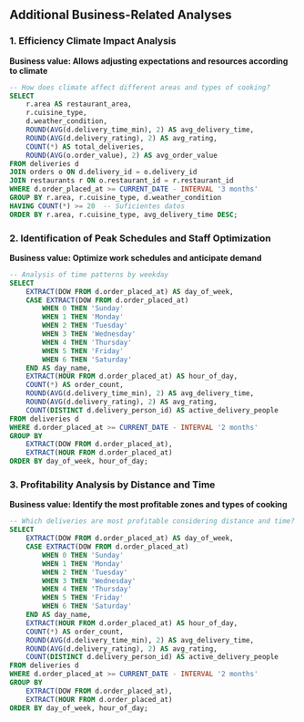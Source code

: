 ## Additional Business-Related Analyses
### 1. Efficiency Climate Impact Analysis

**Business value: Allows adjusting expectations and resources according to climate**

```sql
-- How does climate affect different areas and types of cooking?
SELECT 
    r.area AS restaurant_area,
    r.cuisine_type,
    d.weather_condition,
    ROUND(AVG(d.delivery_time_min), 2) AS avg_delivery_time,
    ROUND(AVG(d.delivery_rating), 2) AS avg_rating,
    COUNT(*) AS total_deliveries,
    ROUND(AVG(o.order_value), 2) AS avg_order_value
FROM deliveries d
JOIN orders o ON d.delivery_id = o.delivery_id
JOIN restaurants r ON o.restaurant_id = r.restaurant_id
WHERE d.order_placed_at >= CURRENT_DATE - INTERVAL '3 months'
GROUP BY r.area, r.cuisine_type, d.weather_condition
HAVING COUNT(*) >= 20  -- Suficientes datos
ORDER BY r.area, r.cuisine_type, avg_delivery_time DESC;
```

### 2. Identification of Peak Schedules and Staff Optimization

**Business value: Optimize work schedules and anticipate demand**

```sql
-- Analysis of time patterns by weekday
SELECT 
    EXTRACT(DOW FROM d.order_placed_at) AS day_of_week,
    CASE EXTRACT(DOW FROM d.order_placed_at)
        WHEN 0 THEN 'Sunday'
        WHEN 1 THEN 'Monday' 
        WHEN 2 THEN 'Tuesday'
        WHEN 3 THEN 'Wednesday'
        WHEN 4 THEN 'Thursday'
        WHEN 5 THEN 'Friday'
        WHEN 6 THEN 'Saturday'
    END AS day_name,
    EXTRACT(HOUR FROM d.order_placed_at) AS hour_of_day,
    COUNT(*) AS order_count,
    ROUND(AVG(d.delivery_time_min), 2) AS avg_delivery_time,
    ROUND(AVG(d.delivery_rating), 2) AS avg_rating,
    COUNT(DISTINCT d.delivery_person_id) AS active_delivery_people
FROM deliveries d
WHERE d.order_placed_at >= CURRENT_DATE - INTERVAL '2 months'
GROUP BY 
    EXTRACT(DOW FROM d.order_placed_at),
    EXTRACT(HOUR FROM d.order_placed_at)
ORDER BY day_of_week, hour_of_day;
```

### 3. Profitability Analysis by Distance and Time

**Business value: Identify the most profitable zones and types of cooking**

```sql
-- Which deliveries are most profitable considering distance and time?
SELECT 
    EXTRACT(DOW FROM d.order_placed_at) AS day_of_week,
    CASE EXTRACT(DOW FROM d.order_placed_at)
        WHEN 0 THEN 'Sunday'
        WHEN 1 THEN 'Monday' 
        WHEN 2 THEN 'Tuesday'
        WHEN 3 THEN 'Wednesday'
        WHEN 4 THEN 'Thursday'
        WHEN 5 THEN 'Friday'
        WHEN 6 THEN 'Saturday'
    END AS day_name,
    EXTRACT(HOUR FROM d.order_placed_at) AS hour_of_day,
    COUNT(*) AS order_count,
    ROUND(AVG(d.delivery_time_min), 2) AS avg_delivery_time,
    ROUND(AVG(d.delivery_rating), 2) AS avg_rating,
    COUNT(DISTINCT d.delivery_person_id) AS active_delivery_people
FROM deliveries d
WHERE d.order_placed_at >= CURRENT_DATE - INTERVAL '2 months'
GROUP BY 
    EXTRACT(DOW FROM d.order_placed_at),
    EXTRACT(HOUR FROM d.order_placed_at)
ORDER BY day_of_week, hour_of_day;
```